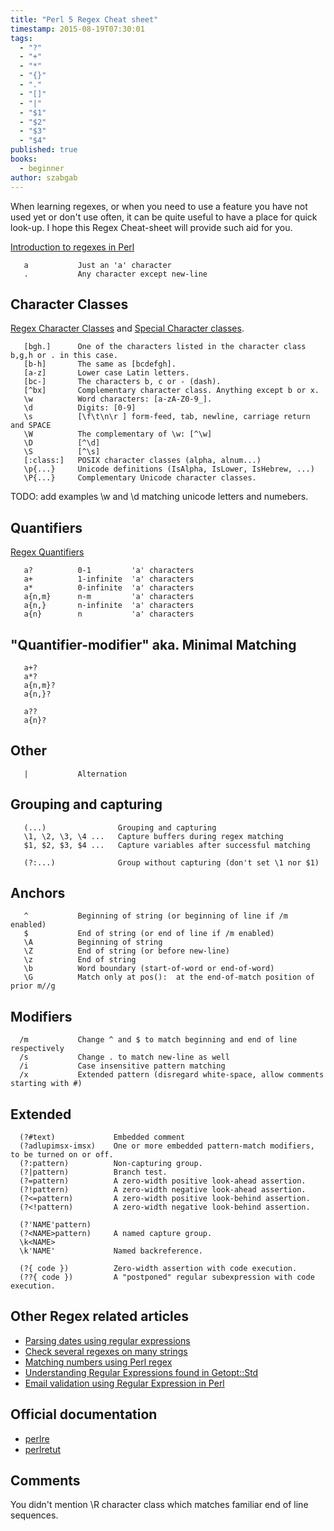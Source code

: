 ```yaml
---
title: "Perl 5 Regex Cheat sheet"
timestamp: 2015-08-19T07:30:01
tags:
  - "?"
  - "+"
  - "*"
  - "{}"
  - "."
  - "[]"
  - "|"
  - "$1"
  - "$2"
  - "$3"
  - "$4"
published: true
books:
  - beginner
author: szabgab
---
```



When learning regexes, or when you need to use a feature you have not used yet or don't use often, it
can be quite useful to have a place for quick look-up. I hope this Regex Cheat-sheet will provide such aid for you.


[Introduction to regexes in Perl](/introduction-to-regexes-in-perl)

```
   a           Just an 'a' character
   .           Any character except new-line
```

## Character Classes

[Regex Character Classes](/regex-character-classes) and [Special Character classes](/regex-special-character-classes).

```
   [bgh.]      One of the characters listed in the character class b,g,h or . in this case.
   [b-h]       The same as [bcdefgh].
   [a-z]       Lower case Latin letters.
   [bc-]       The characters b, c or - (dash).
   [^bx]       Complementary character class. Anything except b or x.
   \w          Word characters: [a-zA-Z0-9_].
   \d          Digits: [0-9]
   \s          [\f\t\n\r ] form-feed, tab, newline, carriage return and SPACE
   \W          The complementary of \w: [^\w]
   \D          [^\d]
   \S          [^\s]
   [:class:]   POSIX character classes (alpha, alnum...)
   \p{...}     Unicode definitions (IsAlpha, IsLower, IsHebrew, ...)
   \P{...}     Complementary Unicode character classes.
```

TODO: add examples \w and \d matching unicode letters and numebers.

## Quantifiers

[Regex Quantifiers](/regex-quantifiers)

```
   a?          0-1         'a' characters
   a+          1-infinite  'a' characters
   a*          0-infinite  'a' characters
   a{n,m}      n-m         'a' characters
   a{n,}       n-infinite  'a' characters
   a{n}        n           'a' characters
```

## "Quantifier-modifier" aka. Minimal Matching

```
   a+?
   a*?
   a{n,m}?
   a{n,}?

   a??
   a{n}?
```

## Other

```
   |           Alternation
```

## Grouping and capturing

```
   (...)                Grouping and capturing
   \1, \2, \3, \4 ...   Capture buffers during regex matching
   $1, $2, $3, $4 ...   Capture variables after successful matching

   (?:...)              Group without capturing (don't set \1 nor $1)
```


## Anchors

```
   ^           Beginning of string (or beginning of line if /m enabled)
   $           End of string (or end of line if /m enabled)
   \A          Beginning of string
   \Z          End of string (or before new-line)
   \z          End of string
   \b          Word boundary (start-of-word or end-of-word)
   \G          Match only at pos():  at the end-of-match position of prior m//g
```

## Modifiers

```
  /m           Change ^ and $ to match beginning and end of line respectively
  /s           Change . to match new-line as well
  /i           Case insensitive pattern matching
  /x           Extended pattern (disregard white-space, allow comments starting with #)
```


<h2>Extended</h2

```
  (?#text)             Embedded comment
  (?adlupimsx-imsx)    One or more embedded pattern-match modifiers, to be turned on or off.
  (?:pattern)          Non-capturing group.
  (?|pattern)          Branch test.
  (?=pattern)          A zero-width positive look-ahead assertion.
  (?!pattern)          A zero-width negative look-ahead assertion.
  (?<=pattern)         A zero-width positive look-behind assertion.
  (?<!pattern)         A zero-width negative look-behind assertion.
```

```
  (?'NAME'pattern)
  (?<NAME>pattern)     A named capture group.
  \k<NAME>
  \k'NAME'             Named backreference.
```

```
  (?{ code })          Zero-width assertion with code execution.
  (??{ code })         A "postponed" regular subexpression with code execution.
```

## Other Regex related articles

* [Parsing dates using regular expressions](/understanding-dates-using-regexes)
* [Check several regexes on many strings](/check-several-regexes-on-many-strings)
* [Matching numbers using Perl regex](/matching-numbers-using-perl-regex)
* [Understanding Regular Expressions found in Getopt::Std](/understanding-regular-expressions-found-in-getopt-std)
* [Email validation using Regular Expression in Perl](/email-validation-using-regular-expression-in-perl)

## Official documentation

* [perlre](https://metacpan.org/pod/perlre)
* [perlretut](https://metacpan.org/pod/perlretut)

## Comments

You didn't mention \R character class which matches familiar end of line sequences.


